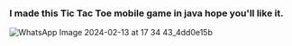 ### I made this Tic Tac Toe mobile game in java hope you'll like it.


![WhatsApp Image 2024-02-13 at 17 34 43_4dd0e15b](https://github.com/abaniket7/Tic-Tac-Toe/assets/131402530/b89d46ac-2b39-42eb-a8bf-b9eafa5abb0c)
